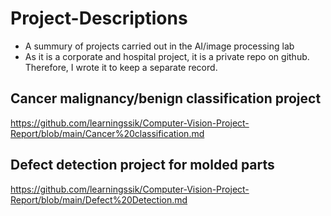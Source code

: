 # Project-Descriptions

- A summury of projects carried out in the AI/image processing lab
- As it is a corporate and hospital project, it is a private repo on github. Therefore, I wrote it to keep a separate record.



## Cancer malignancy/benign classification project

https://github.com/learningssik/Computer-Vision-Project-Report/blob/main/Cancer%20classification.md

## Defect detection project for molded parts

https://github.com/learningssik/Computer-Vision-Project-Report/blob/main/Defect%20Detection.md
